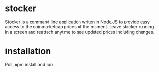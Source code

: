 # stocker

Stocker is a command line application writen in Node.JS to provide easy access to the coinmarketcap prices of the moment. Leave stocker running in a screen and reattach anytime to see updated prices including changes.

# installation
Pull, npm install and run
